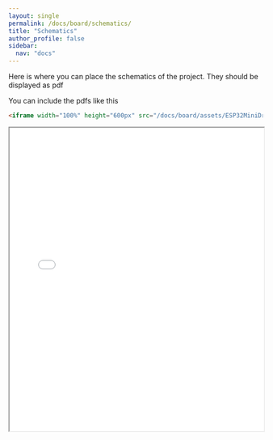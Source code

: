 ```yaml
---
layout: single
permalink: /docs/board/schematics/
title: "Schematics"
author_profile: false
sidebar:
  nav: "docs"
---
```

Here is where you can place the schematics of the project. They should be displayed as pdf

You can include the pdfs like this
```html
<iframe width="100%" height="600px" src="/docs/board/assets/ESP32MiniDrop_Schematics_A02.pdf"></iframe>
```
<iframe width="100%" height="600px" src="/Hardware-Pages-Template/assets/docs/ESP32MiniDrop_Schematics_A02.pdf"></iframe>


